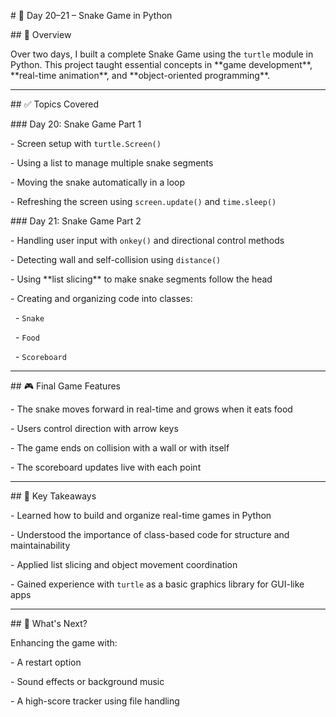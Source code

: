 \# 🐍 Day 20–21 – Snake Game in Python



\## 📌 Overview

Over two days, I built a complete Snake Game using the `turtle` module in Python. This project taught essential concepts in \*\*game development\*\*, \*\*real-time animation\*\*, and \*\*object-oriented programming\*\*.



---



\## ✅ Topics Covered



\### Day 20: Snake Game Part 1

\- Screen setup with `turtle.Screen()`

\- Using a list to manage multiple snake segments

\- Moving the snake automatically in a loop

\- Refreshing the screen using `screen.update()` and `time.sleep()`



\### Day 21: Snake Game Part 2

\- Handling user input with `onkey()` and directional control methods

\- Detecting wall and self-collision using `distance()`

\- Using \*\*list slicing\*\* to make snake segments follow the head

\- Creating and organizing code into classes:

&nbsp; - `Snake`

&nbsp; - `Food`

&nbsp; - `Scoreboard`



---



\## 🎮 Final Game Features

\- The snake moves forward in real-time and grows when it eats food

\- Users control direction with arrow keys

\- The game ends on collision with a wall or with itself

\- The scoreboard updates live with each point



---



\## 🧠 Key Takeaways

\- Learned how to build and organize real-time games in Python

\- Understood the importance of class-based code for structure and maintainability

\- Applied list slicing and object movement coordination

\- Gained experience with `turtle` as a basic graphics library for GUI-like apps



---



\## 🚀 What's Next?

Enhancing the game with:

\- A restart option

\- Sound effects or background music

\- A high-score tracker using file handling




